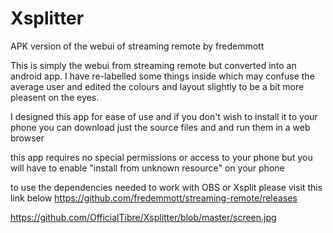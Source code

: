 # Xsplitter
APK version of the webui of streaming remote by fredemmott


This is simply the webui from streaming remote but converted into an android app.
I have re-labelled some things inside which may confuse the average user and edited the colours and layout slightly to be a bit more pleasent on the eyes.

I designed this app for ease of use and if you don't wish to install it to your phone
you can download just the source files and and run them in a web browser

this app requires no special permissions or access to your phone but you will have to enable "install from unknown resource" on your phone

to use the dependencies needed to work with OBS or Xsplit please visit this link below
https://github.com/fredemmott/streaming-remote/releases


https://github.com/OfficialTibre/Xsplitter/blob/master/screen.jpg
